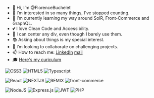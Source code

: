 - 👋 Hi, I’m @FlorenceBuchelet
- 👀 I’m interested in so many things, I've stopped counting.
- 🌱 I’m currently learning my way around SolR, Front-Commerce and GraphQL.
- 💕 I love Clean Code and Accessibility.
- 🎨 I can center any div, even though I barely use them.
- 📚 Asking about things is my special interest.
- 💞️ I’m looking to collaborate on challenging projects.
- 📫 How to reach me: [LinkedIn](https://www.linkedin.com/in/florence-buchelet-928a7a228/) [mail](florence.buchelet@gmail.com)
- 🎓 [Here's my curiculum](https://www.linkedin.com/feed/update/urn:li:activity:7145307258904604672/)

![CSS3](https://img.shields.io/badge/css3-%231572B6.svg?style=for-the-badge&logo=css3&logoColor=white) ![HTML5](https://img.shields.io/badge/html5-%23E34F26.svg?style=for-the-badge&logo=html5&logoColor=white) ![Typescript](https://img.shields.io/badge/TypeScript-007ACC?style=for-the-badge&logo=typescript&logoColor=white) 

![React](https://img.shields.io/badge/react-%2320232a.svg?style=for-the-badge&logo=react&logoColor=%2361DAFB) ![NEXTJS](https://img.shields.io/badge/next%20js-000000?style=for-the-badge&logo=nextdotjs&logoColor=white) ![REMIX](https://img.shields.io/badge/remix-000000?style=for-the-badge&logo=remix&logoColor=white) ![front-commerce](https://img.shields.io/badge/front--commerce-000000?style=for-the-badge&logo=remix&logoColor=red)

![NodeJS](https://img.shields.io/badge/node.js-6DA55F?style=for-the-badge&logo=node.js&logoColor=white) ![Express.js](https://img.shields.io/badge/express.js-%23404d59.svg?style=for-the-badge&logo=express&logoColor=%2361DAFB) ![JWT](https://img.shields.io/badge/JWT-black?style=for-the-badge&logo=JSON%20web%20tokens) ![PHP](https://img.shields.io/badge/php-%23777BB4.svg?style=for-the-badge&logo=php&logoColor=white) 
